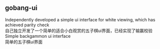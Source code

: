 ## gobang-ui

Independently developed a simple ui interface for white viewing, which has achieved parity check <br/> 自己独立开发了一个简单的适合小白观赏的五子棋ui界面，已经实现了输赢校验
Simple backgammon ui interface <br/> 简单的五子棋ui界面

